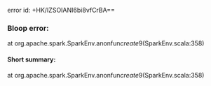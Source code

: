 error id: +HK/IZSOIANI6bi8vfCrBA==
### Bloop error:

at org.apache.spark.SparkEnv$.$anonfun$create$9(SparkEnv.scala:358)
#### Short summary: 

at org.apache.spark.SparkEnv$.$anonfun$create$9(SparkEnv.scala:358)